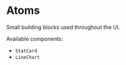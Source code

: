 # Atoms

Small building blocks used throughout the UI.

Available components:

- `StatCard`
- `LineChart`
